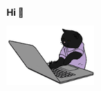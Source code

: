 ## Hi 👋

<img src="https://github.com/winsoft666/winsoft666/blob/main/hacker_a.gif?raw=true.gif" width="40%">
